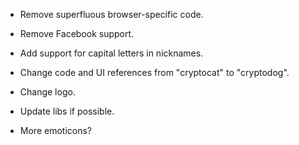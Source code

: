 * Remove superfluous browser-specific code.

* Remove Facebook support.

* Add support for capital letters in nicknames.

* Change code and UI references from "cryptocat" to "cryptodog".

* Change logo.

* Update libs if possible.

* More emoticons?
